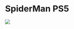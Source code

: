 <div align: center> 
  <h1>SpiderMan PS5</h1>
</div>

![](https://github.com/gibifyofficial/spide-man/blob/main/img/capa-spiderman.png)
